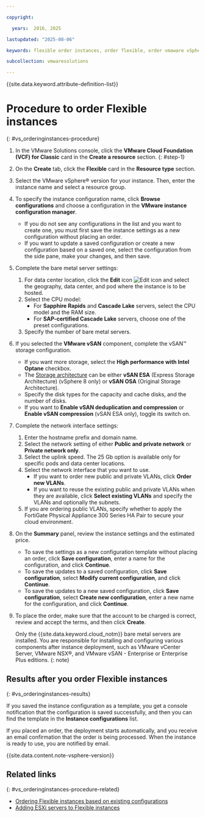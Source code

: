 ```yaml
---

copyright:

  years:  2016, 2025

lastupdated: "2025-08-06"

keywords: flexible order instances, order flexible, order vmaware vSphere instance

subcollection: vmwaresolutions

---
```


{{site.data.keyword.attribute-definition-list}}

# Procedure to order Flexible instances
{: #vs_orderinginstances-procedure}



1. In the VMware Solutions console, click the **VMware Cloud Foundation (VCF) for Classic** card in the **Create a resource** section. {: #step-1}
1. On the **Create** tab, click the **Flexible** card in the **Resource type** section.
1. Select the VMware vSphere® version for your instance. Then, enter the instance name and select a resource group.
1. To specify the instance configuration name, click **Browse configurations** and choose a configuration in the **VMware instance configuration manager**.
   * If you do not see any configurations in the list and you want to create one, you must first save the instance settings as a new configuration without placing an order.
   * If you want to update a saved configuration or create a new configuration based on a saved one, select the configuration from the side pane, make your changes, and then save.
1. Complete the bare metal server settings:
   1. For data center location, click the **Edit** icon ![Edit icon](../../icons/edit-tagging.svg "Edit") and select the geography, data center, and pod where the instance is to be hosted.
   1. Select the CPU model:
      * For **Sapphire Rapids** and **Cascade Lake** servers, select the CPU model and the RAM size.
      * For **SAP-certified Cascade Lake** servers, choose one of the preset configurations.
   1. Specify the number of bare metal servers.
1. If you selected the **VMware vSAN** component, complete the vSAN™ storage configuration.
   * If you want more storage, select the **High performance with Intel Optane** checkbox.
   * The [Storage architecture](/docs/vmwaresolutions?topic=vmwaresolutions-vs_orderinginstances-storage-settings#vs_orderinginstances-storage-archi) can be either **vSAN ESA** (Express Storage Architecture) (vSphere 8 only) or **vSAN OSA** (Original Storage Architecture).
   * Specify the disk types for the capacity and cache disks, and the number of disks.
   * If you want to **Enable vSAN deduplication and compression** or **Enable vSAN compression** (vSAN ESA only), toggle its switch on.
1. Complete the network interface settings:
   1. Enter the hostname prefix and domain name.
   1. Select the network setting of either **Public and private network** or **Private network only**.
   1. Select the uplink speed. The 25 Gb option is available only for specific pods and data center locations.
   1. Select the network interface that you want to use.
      * If you want to order new public and private VLANs, click **Order new VLANs**.
      * If you want to reuse the existing public and private VLANs when they are available, click **Select existing VLANs** and specify the VLANs and optionally the subnets.
   1. If you are ordering public VLANs, specify whether to apply the FortiGate Physical Appliance 300 Series HA Pair to secure your cloud environment.
1. On the **Summary** panel, review the instance settings and the estimated price.
   * To save the settings as a new configuration template without placing an order, click **Save configuration**, enter a name for the configuration, and click **Continue**.
   * To save the updates to a saved configuration, click **Save configuration**, select **Modify current configuration**, and click **Continue**.
   * To save the updates to a new saved configuration, click **Save configuration**, select **Create new configuration**, enter a new name for the configuration, and click **Continue**.
1. To place the order, make sure that the account to be charged is correct, review and accept the terms, and then click **Create**.

   Only the {{site.data.keyword.cloud_notm}} bare metal servers are installed. You are responsible for installing and configuring various components after instance deployment, such as VMware vCenter Server, VMware NSX®, and VMware vSAN - Enterprise or Enterprise Plus editions.
   {: note}

## Results after you order Flexible instances
{: #vs_orderinginstances-results}

If you saved the instance configuration as a template, you get a console notification that the configuration is saved successfully, and then you can find the template in the **Instance configurations** list.

If you placed an order, the deployment starts automatically, and you receive an email confirmation that the order is being processed. When the instance is ready to use, you are notified by email.

{{site.data.content.note-vsphere-version}}

## Related links
{: #vs_orderinginstances-procedure-related}

* [Ordering Flexible instances based on existing configurations](/docs/vmwaresolutions?topic=vmwaresolutions-vs_orderingbasedonexistingconfig)
* [Adding ESXi servers to Flexible instances](/docs/vmwaresolutions?topic=vmwaresolutions-vs_addingservers)
